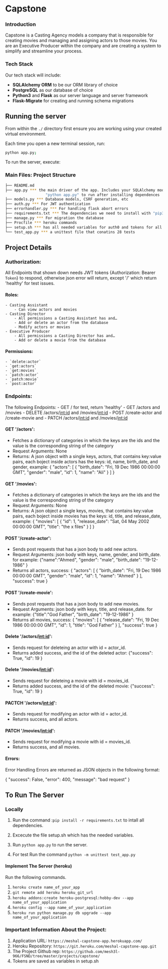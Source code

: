 # Capstone


### Introduction

Capstone is a Casting Agency models a company that is responsible for creating movies and managing and assigning actors to those movies. You are an Executive Producer within the company and are creating a system to simplify and streamline your process.


### Tech Stack

Our tech stack will include:

* **SQLAlchemy ORM** to be our ORM library of choice
* **PostgreSQL** as our database of choice
* **Python3** and **Flask** as our server language and server framework
* **Flask-Migrate** for creating and running schema migrations

## Running the server

From within the `./` directory first ensure you are working using your created virtual environment.

Each time you open a new terminal session, run:

```bash
python app.py;
```

To run the server, execute:

### Main Files: Project Structure

  ```sh
  ├── README.md
  ├── app.py *** the main driver of the app. Includes your SQLAlchemy models.
                    "python app.py" to run after installing dependences
  ├── models.py *** Database models, CSRF generation, etc
  ├── auth.py *** For JWT authentication
  ├── errorhandler.py *** For handling flask abort errors
  ├── requirements.txt *** The dependencies we need to install with "pip3 install -r requirements.txt"
  ├── manage.py *** For migration the database
  ├── Procfile *** heroku commands
  ├── setup.sh *** has all needed variables for auth0 and tokens for all roles
  └── test_app.py *** a unittest file that conatins 28 tests
  ```

## Project Details

### Authorization:
All Endpoints that shown down needs JWT tokens {Authorization: Bearer `Token`} to respond, otherwise json error will return, except '/' which
return 'healthy' for test issues.

#### Roles:
    - Casting Assistant
        - Can view actors and movies
    - Casting Director
        - All permissions a Casting Assistant has and…
        - Add or delete an actor from the database
        - Modify actors or movies
    - Executive Producer
        - All permissions a Casting Director has and…
        - Add or delete a movie from the database

#### Permissions:
    - `delete:actor`
    - `get:actors`
    - `get:movies`
    - `patch:actor`
    - `patch:movie`
    - `post:actor`


### Endpoints:
The following Endpoints:
        - GET / for test, return 'healthy'
        - GET /actors and /movies
        - DELETE /actors/<int:id> and /movies/<int:id>
        - POST /create-actor and /create-movie and
        - PATCH /actors/<int:id> and /movies/<int:id>


#### GET '/actors':
- Fetches a dictionary of categories in which the keys are the ids and the value is the corresponding string of the category
- Request Arguments: None
- Returns: A json object with a single keys, actors, that contains key:value pairs, each boject inside actors has the keys: id, name, birth_date, and gender, example:
{
    "actors": [
        {
            "birth_date": "Fri, 19 Dec 1986 00:00:00 GMT",
            "gender": "male",
            "id": 1,
            "name": "Ali"
        }
    ]
}

#### GET '/movies':
- Fetches a dictionary of categories in which the keys are the ids and the value is the corresponding string of the category
- Request Arguments: None
- Returns: A json object a single keys, movies, that contains key:value pairs, each boject inside movies has the keys: id, title, and release_date, example:
{
    "movies": [
        {
            "id": 1,
            "release_date": "Sat, 04 May 2002 00:00:00 GMT",
            "title": "the x files"
        }
    ]
}

#### POST '/create-actor':
- Sends post requests that has a json body to add new actors.
- Request Arguments: json body with keys, name, gender, and birth_date. for example:
{"name":"Ahmed",
"gender": "male",
"birth_date": "19-12-1986"
}
- Returns all actors, success:
{
    "actors": [
        {
            "birth_date": "Fri, 19 Dec 1986 00:00:00 GMT",
            "gender": "male",
            "id": 1,
            "name": "Ahmed"
        }
    ],
    "success": true
}

#### POST '/create-movie':
- Sends post requests that has a json body to add new movies.
- Request Arguments: json body with keys, title, and release_date. for example:
{"title":"God Father",
"birth_date": "19-12-1986"
}
- Returns all movies, success:
{
    "movies": [
        {
            "release_date": "Fri, 19 Dec 1986 00:00:00 GMT",
            "id": 1,
            "title": "God Father"
        }
    ],
    "success": true
}

#### Delete '/actors/<int:id>':
- Sends request for deleteing an actor with id = actor_id.
- Returns added success, and the id of the deleted actor:
{"success": True,
"id": 19
}

#### Delete '/movies/<int:id>':
- Sends request for deleteing a movie with id = movies_id.
- Returns added success, and the id of the deleted movie:
{"success": True,
"id": 19
}

#### PACTCH '/actors/<int:id>':
- Sends request for modifying an actor with id = actor_id.
- Returns success, and all actors.

#### PATCH '/movies/<int:id>':
- Sends request for modifying a movie with id = movies_id.
- Returns success, and all movies.

#### Errors:
Error Handling Errors are returned as JSON objects in the following format:

{ "success": False, "error": 400, "message": "bad request" }


## To Run The Server

### Locally

1. Run the command :`pip install -r requirements.txt` to intall all dependencies. 

2. Excecute the file setup.sh which has the needed variables.

3. Run `python app.py` to run the server.

4. For test Run the command `python -m unittest test_app.py`



#### Implement The Server (heroku)
Run the following commands.
1. `heroku create name_of_your_app`
2. `git remote add heroku heroku_git_url`
3. `heroku addons:create heroku-postgresql:hobby-dev --app name_of_your_application`
4. `heroku config --app name_of_your_application`
5. `heroku run python manage.py db upgrade --app name_of_your_application`

### Important Information About the Project:

1. Application URL: `https://meshal-capstone-app.herokuapp.com/`
2. Heroku Repository: `https://git.heroku.com/meshal-capstone-app.git`
3. The Project Github rep: `https://github.com/mesh3l-966/FSND/tree/master/projects/capstone/`
4. Tokens are saved as variables in setup.sh
